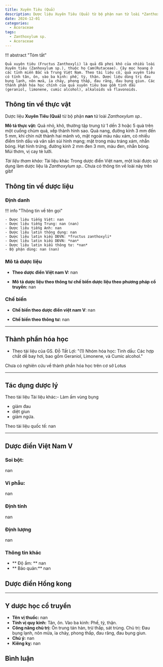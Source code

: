 ```yaml
---
title: Xuyên Tiêu (Quả)
description: Dược liệu Xuyên Tiêu (Quả) từ bộ phận nan từ loài *Zanthoxylum sp.*
date: 2024-12-01
categories:
  - Acoraceae
tags:
  - Zanthoxylum sp.
  - Acoraceae
---
```

!!! abstract "Tóm tắt"

    Quả xuyên tiêu (Fructus Zanthoxyli) là quả đã phơi khô của nhiều loài Xuyên tiêu (Zanhoxylum sp.), thuộc họ Cam(Rutaceae). Cây mọc hoang ở các tỉnh miền Bắc và Trung Việt Nam. Theo tài liệu cổ, quả xuyên tiêu có tính tân, ôn, vào ba kinh: phế, tỳ, thận. Dược liệu dùng trị đau bụng lạnh, nôn mửa, ỉa chảy, phong thấp, đau răng, đau bụng giun. Các thành phần hóa học chính của quả xuyên tiêu bao gồm tinh dầu (geraniol, limonene, cumic alcohol), alkaloids và flavonoids.

## Thông tin về thực vật


Dược liệu **Xuyên Tiêu (Quả)** từ bộ phận **nan** từ loài *Zanthoxylum sp.*.

**Mô tả thực vật:** Quả nhỏ, khô, thường tập trung từ 1 dến 3 hoặc 5 quà
trên một cuống chùm quá, xếp thành hình sao. Quả nang,
đường kính 3 mm đến 5 mm, khi chín nứt thành hai mảnh
vò, mặt ngoài màu nâu xám, cỏ nhiều điểm tinh dầu và vân
sần sùi hình mạng; mặt trong màu tráng xám, nhẵn bóng.
Hạt hình trứng, đường kính 2 mm đen 3 mm, màu đen,
nhẵn bóng. Mùi thơm, vị cay tè lưỡi.

*Tài liệu tham khảo:* Tài liệu khác 
Trong dược điển Việt nam, một loài được sử dụng làm dược liệu là *Zanthoxylum sp.*. 
Chưa có thông tin về loài này trên gibf


## Thông tin về dược liệu 

### Định danh

!!! info "Thông tin về tên gọi"

    - Dược liệu tiếng Việt: nan
    - Dược liệu tiếng Trung: nan (nan)
    - Dược liệu tiếng Anh: nan
    - Dược liệu latin thông dụng: nan
    - Dược liệu latin kiểu DĐVN: *fructus zanthoxyli*
    - Dược liệu latin kiểu DĐVN: *nan*
    - Dược liệu latin kiểu thông tư: *nan*
    - Bộ phận dùng: nan (nan)

### Mô tả dược liệu 

- **Theo dược điển Việt nam V:** nan

- **Mô tả dược liệu theo thông tư chế biến dược liệu theo phương pháp cổ truyền:** nan

### Chế biến 

- **Chế biến theo dược điển việt nam V**: nan

- **Chế biến theo thông tư:** nan

--- 

## Thành phần hóa học

- Theo tài liệu của GS. Đỗ Tất Lợi:  "(1) Nhóm hóa học: Tinh dầu: Các hợp chất dễ bay hơi, bao gồm Geraniol, Limonene, và Cumic alcohol."
    
Chưa có nghiên cứu về thành phần hóa học trên cơ sở Lotus

---

## Tác dụng dược lý

Theo tài liệu Tài liệu khác:- Làm ấm vùng bụng
- giảm đau
- diệt giun
- giảm ngứa.

Theo tài liệu quốc tế: nan

---

## Dược điển Việt Nam V

### Soi bột:

nan

<!-- Hình ảnh soi bột sẽ được tự động chèn vào đây sau -->

### Vi phẫu:

nan

<!-- Hình ảnh vi phẫu sẽ được tự động chèn vào đây sau -->

### Định tính

nan

### Định lượng

nan

### Thông tin khác 

- ** Độ ẩm: ** nan
- ** Bảo quản:** nan

## Dược điển Hồng kong

<!-- PDF sẽ được tự động chèn vào đây sau -->


---

## Y dược học cổ truyền

- **Tên vị thuốc:** nan
- **Tính vị quy kinh:** Tân, ôn. Vào ba kinh: Phế, tỳ, thận.
- **Công năng chủ trị:** Ôn trung tán hàn, trừ thấp, sát trùng. Chủ trị: Đau bụng lạnh, nôn mừa, ỉa chảy, phong thấp, đau răng, đau bụng giun.
- **Chú ý:** nan
- **Kiêng kỵ:** nan



## Bình luận

<div id="giscus-container"></div>
<script src="https://giscus.app/client.js"
        data-repo="hoangson0787/CSDL-duoc-lieu"
        data-repo-id="R_kgDONbMRNA"
        data-category="Duoc lieu"
        data-category-id="DIC_kwDONbMRNM4ClklR"
        data-mapping="pathname"
        data-strict="0"
        data-reactions-enabled="1"
        data-emit-metadata="1"
        data-input-position="bottom"
        data-theme="light"
        data-lang="en"
        crossorigin="anonymous"
        async>
</script>

